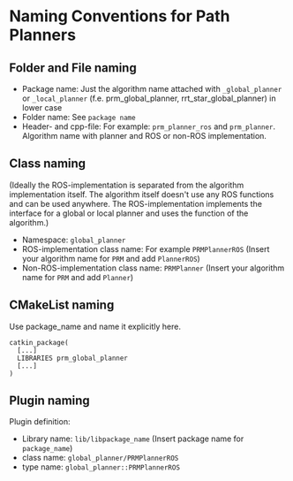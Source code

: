 # Naming Conventions for Path Planners

## Folder and File naming
- Package name: Just the algorithm name attached with `_global_planner` or `_local_planner` (f.e. prm_global_planner, rrt_star_global_planner) in lower case
- Folder name: See `package name`
- Header- and cpp-file: For example: `prm_planner_ros` and `prm_planner`. Algorithm name with planner and ROS or non-ROS implementation.

## Class naming
(Ideally the ROS-implementation is separated from the algorithm implementation itself. The algorithm itself doesn't use any ROS functions and can be used anywhere. The ROS-implementation implements the interface for a global or local planner and uses the function of the algorithm.)
- Namespace: `global_planner`
- ROS-implementation class name: For example `PRMPlannerROS` (Insert your algorithm name for `PRM` and add `PlannerROS`)
- Non-ROS-implementation class name: `PRMPlanner` (Insert your algorithm name for `PRM` and add `Planner`)

## CMakeList naming
Use package_name and name it explicitly here.
```
catkin_package(
  [...]
  LIBRARIES prm_global_planner
  [...]
)
```

## Plugin naming
Plugin definition:
- Library name: `lib/libpackage_name` (Insert package name for `package_name`)
- class name: `global_planner/PRMPlannerROS`
- type name: `global_planner::PRMPlannerROS`
